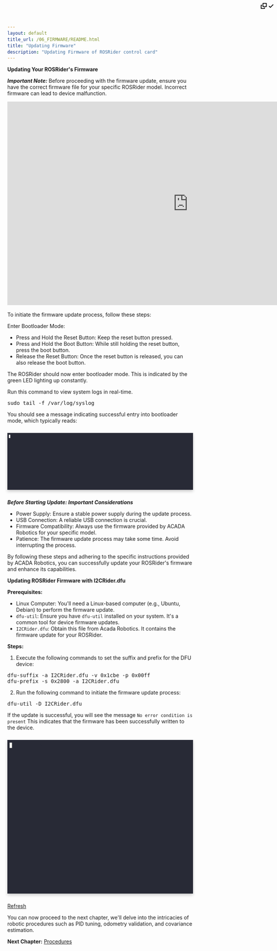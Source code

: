 ```yaml
---
layout: default
title_url: /06_FIRMWARE/README.html
title: "Updating Firmware"
description: "Updating Firmware of ROSRider control card"
---
```


__Updating Your ROSRider's Firmware__

***Important Note:*** Before proceeding with the firmware update, ensure you have the correct firmware file for your specific ROSRider model. Incorrect firmware can lead to device malfunction.

<iframe width="980" height="551" src="https://www.youtube.com/embed/bSIpw-cIJeE" frameborder="0" allowfullscreen></iframe>

To initiate the firmware update process, follow these steps:

Enter Bootloader Mode:
- Press and Hold the Reset Button: Keep the reset button pressed.
- Press and Hold the Boot Button: While still holding the reset button, press the boot button.
- Release the Reset Button: Once the reset button is released, you can also release the boot button.

The ROSRider should now enter bootloader mode. This is indicated by the green LED lighting up constantly.

Run this command to view system logs in real-time. 

<div class="highlight notranslate position-relative">
  <div class="highlight">
    <pre id="command-view-syslog"><span></span>sudo tail -f /var/log/syslog</pre>
  </div>
  <clipboard-copy style="position:absolute; right:8px; top:8px;" for="command-view-syslog">
    <svg aria-hidden="true" height="16" viewBox="0 0 16 16" version="1.1" width="16" data-view-component="true" class="octicon octicon-copy js-clipboard-copy-icon">
    <path d="M0 6.75C0 5.784.784 5 1.75 5h1.5a.75.75 0 0 1 0 1.5h-1.5a.25.25 0 0 0-.25.25v7.5c0 .138.112.25.25.25h7.5a.25.25 0 0 0 .25-.25v-1.5a.75.75 0 0 1 1.5 0v1.5A1.75 1.75 0 0 1 9.25 16h-7.5A1.75 1.75 0 0 1 0 14.25Z"></path><path d="M5 1.75C5 .784 5.784 0 6.75 0h7.5C15.216 0 16 .784 16 1.75v7.5A1.75 1.75 0 0 1 14.25 11h-7.5A1.75 1.75 0 0 1 5 9.25Zm1.75-.25a.25.25 0 0 0-.25.25v7.5c0 .138.112.25.25.25h7.5a.25.25 0 0 0 .25-.25v-7.5a.25.25 0 0 0-.25-.25Z"></path>
    </svg>
    <svg aria-hidden="true" height="16" viewBox="0 0 16 16" version="1.1" width="16" data-view-component="true" class="octicon octicon-check js-clipboard-check-icon color-fg-success d-none">
    <path d="M13.78 4.22a.75.75 0 0 1 0 1.06l-7.25 7.25a.75.75 0 0 1-1.06 0L2.22 9.28a.751.751 0 0 1 .018-1.042.751.751 0 0 1 1.042-.018L6 10.94l6.72-6.72a.75.75 0 0 1 1.06 0Z"></path>
    </svg>
  </clipboard-copy>
</div>

You should see a message indicating successful entry into bootloader mode, which typically reads:

<div style="display: flex; margin: 25px 0;">
   <img src="../images/view_syslog.gif" alt="Bootloader mode output" style="box-shadow: 0px 4px 8px rgba(0, 0, 0, 0.2);">
</div>

***Before Starting Update: Important Considerations***

- Power Supply: Ensure a stable power supply during the update process.
- USB Connection: A reliable USB connection is crucial.
- Firmware Compatibility: Always use the firmware provided by ACADA Robotics for your specific model.
- Patience: The firmware update process may take some time. Avoid interrupting the process.

By following these steps and adhering to the specific instructions provided by ACADA Robotics, you can successfully update your ROSRider's firmware and enhance its capabilities.

__Updating ROSRider Firmware with I2CRider.dfu__

__Prerequisites:__

- Linux Computer: You'll need a Linux-based computer (e.g., Ubuntu, Debian) to perform the firmware update.
- `dfu-util`: Ensure you have `dfu-util` installed on your system. It's a common tool for device firmware updates.
- `I2CRider.dfu`: Obtain this file from Acada Robotics. It contains the firmware update for your ROSRider.

__Steps:__

1. Execute the following commands to set the suffix and prefix for the DFU device:

<div class="highlight notranslate position-relative">
  <div class="highlight">
    <pre id="command-dfu-suffix"><span></span>dfu-suffix -a I2CRider.dfu -v 0x1cbe -p 0x00ff  
dfu-prefix -s 0x2800 -a I2CRider.dfu</pre>
  </div>
  <clipboard-copy style="position:absolute; right:8px; top:8px;" for="command-dfu-suffix">
    <svg aria-hidden="true" height="16" viewBox="0 0 16 16" version="1.1" width="16" data-view-component="true" class="octicon octicon-copy js-clipboard-copy-icon">
    <path d="M0 6.75C0 5.784.784 5 1.75 5h1.5a.75.75 0 0 1 0 1.5h-1.5a.25.25 0 0 0-.25.25v7.5c0 .138.112.25.25.25h7.5a.25.25 0 0 0 .25-.25v-1.5a.75.75 0 0 1 1.5 0v1.5A1.75 1.75 0 0 1 9.25 16h-7.5A1.75 1.75 0 0 1 0 14.25Z"></path><path d="M5 1.75C5 .784 5.784 0 6.75 0h7.5C15.216 0 16 .784 16 1.75v7.5A1.75 1.75 0 0 1 14.25 11h-7.5A1.75 1.75 0 0 1 5 9.25Zm1.75-.25a.25.25 0 0 0-.25.25v7.5c0 .138.112.25.25.25h7.5a.25.25 0 0 0 .25-.25v-7.5a.25.25 0 0 0-.25-.25Z"></path>
    </svg>
    <svg aria-hidden="true" height="16" viewBox="0 0 16 16" version="1.1" width="16" data-view-component="true" class="octicon octicon-check js-clipboard-check-icon color-fg-success d-none">
    <path d="M13.78 4.22a.75.75 0 0 1 0 1.06l-7.25 7.25a.75.75 0 0 1-1.06 0L2.22 9.28a.751.751 0 0 1 .018-1.042.751.751 0 0 1 1.042-.018L6 10.94l6.72-6.72a.75.75 0 0 1 1.06 0Z"></path>
    </svg>
  </clipboard-copy>
</div>

2. Run the following command to initiate the firmware update process:

<div class="highlight notranslate position-relative">
  <div class="highlight">
    <pre id="command-dfu"><span></span>dfu-util -D I2CRider.dfu</pre>
  </div>
  <clipboard-copy style="position:absolute; right:8px; top:8px;" for="command-dfu">
    <svg aria-hidden="true" height="16" viewBox="0 0 16 16" version="1.1" width="16" data-view-component="true" class="octicon octicon-copy js-clipboard-copy-icon">
    <path d="M0 6.75C0 5.784.784 5 1.75 5h1.5a.75.75 0 0 1 0 1.5h-1.5a.25.25 0 0 0-.25.25v7.5c0 .138.112.25.25.25h7.5a.25.25 0 0 0 .25-.25v-1.5a.75.75 0 0 1 1.5 0v1.5A1.75 1.75 0 0 1 9.25 16h-7.5A1.75 1.75 0 0 1 0 14.25Z"></path><path d="M5 1.75C5 .784 5.784 0 6.75 0h7.5C15.216 0 16 .784 16 1.75v7.5A1.75 1.75 0 0 1 14.25 11h-7.5A1.75 1.75 0 0 1 5 9.25Zm1.75-.25a.25.25 0 0 0-.25.25v7.5c0 .138.112.25.25.25h7.5a.25.25 0 0 0 .25-.25v-7.5a.25.25 0 0 0-.25-.25Z"></path>
    </svg>
    <svg aria-hidden="true" height="16" viewBox="0 0 16 16" version="1.1" width="16" data-view-component="true" class="octicon octicon-check js-clipboard-check-icon color-fg-success d-none">
    <path d="M13.78 4.22a.75.75 0 0 1 0 1.06l-7.25 7.25a.75.75 0 0 1-1.06 0L2.22 9.28a.751.751 0 0 1 .018-1.042.751.751 0 0 1 1.042-.018L6 10.94l6.72-6.72a.75.75 0 0 1 1.06 0Z"></path>
    </svg>
  </clipboard-copy>
</div>

If the update is successful, you will see the message `No error condition is present` This indicates that the firmware has been successfully written to the device.

<div style="display: flex; margin: 25px 0;">
   <img id="target_image" src="../images/dfu_update.gif" alt="DFU util update output" style="box-shadow: 0px 4px 8px rgba(0, 0, 0, 0.2);">
</div>
<a class="refresh" href="#">Refresh</a>

You can now proceed to the next chapter, we'll delve into the intricacies of robotic procedures such as PID tuning, odometry validation, and covariance estimation.

__Next Chapter:__ [Procedures](../08_PROCEDURES/README.md)
